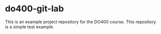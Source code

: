 # do400-git-lab

This is an example project repository for the DO400 course.
This repository is a simple test example.

